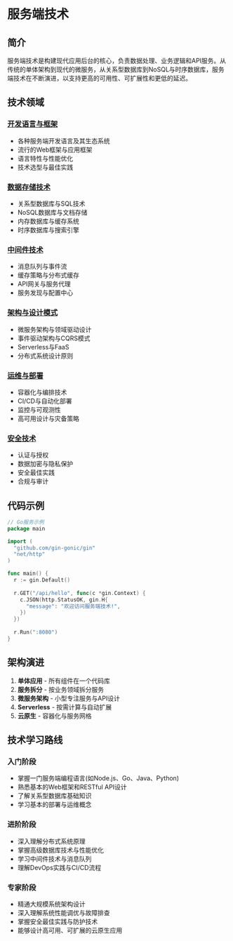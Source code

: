 # 服务端技术

## 简介

服务端技术是构建现代应用后台的核心，负责数据处理、业务逻辑和API服务。从传统的单体架构到现代的微服务，从关系型数据库到NoSQL与时序数据库，服务端技术在不断演进，以支持更高的可用性、可扩展性和更低的延迟。

## 技术领域

### [开发语言与框架](./开发语言与框架/index.md)
- 各种服务端开发语言及其生态系统
- 流行的Web框架与应用框架
- 语言特性与性能优化
- 技术选型与最佳实践

### [数据存储技术](./数据存储技术/index.md)
- 关系型数据库与SQL技术
- NoSQL数据库与文档存储
- 内存数据库与缓存系统
- 时序数据库与搜索引擎

### [中间件技术](./中间件技术/index.md)
- 消息队列与事件流
- 缓存策略与分布式缓存
- API网关与服务代理
- 服务发现与配置中心

### [架构与设计模式](./架构与设计模式/index.md)
- 微服务架构与领域驱动设计
- 事件驱动架构与CQRS模式
- Serverless与FaaS
- 分布式系统设计原则

### [运维与部署](./运维与部署/index.md)
- 容器化与编排技术
- CI/CD与自动化部署
- 监控与可观测性
- 高可用设计与灾备策略

### [安全技术](./安全技术/index.md)
- 认证与授权
- 数据加密与隐私保护
- 安全最佳实践
- 合规与审计

## 代码示例

```go
// Go服务示例
package main

import (
  "github.com/gin-gonic/gin"
  "net/http"
)

func main() {
  r := gin.Default()
  
  r.GET("/api/hello", func(c *gin.Context) {
    c.JSON(http.StatusOK, gin.H{
      "message": "欢迎访问服务端技术!",
    })
  })
  
  r.Run(":8080")
}
```

## 架构演进

1. **单体应用** - 所有组件在一个代码库
2. **服务拆分** - 按业务领域拆分服务
3. **微服务架构** - 小型专注服务与API设计
4. **Serverless** - 按需计算与自动扩展
5. **云原生** - 容器化与服务网格

## 技术学习路线

### 入门阶段
- 掌握一门服务端编程语言(如Node.js、Go、Java、Python)
- 熟悉基本的Web框架和RESTful API设计
- 了解关系型数据库基础知识
- 学习基本的部署与运维概念

### 进阶阶段
- 深入理解分布式系统原理
- 掌握高级数据库技术与性能优化
- 学习中间件技术与消息队列
- 理解DevOps实践与CI/CD流程

### 专家阶段
- 精通大规模系统架构设计
- 深入理解系统性能调优与故障排查
- 掌握安全最佳实践与防护技术
- 能够设计高可用、可扩展的云原生应用 